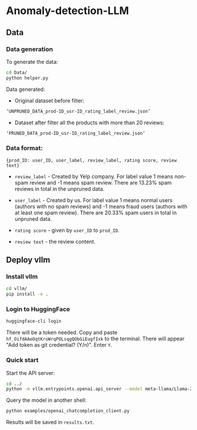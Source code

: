 # Anomaly-detection-LLM

## Data

### Data generation
To generate the data:
```bash
cd Data/
python helper.py
```

Data generated:
- Original dataset before filter:
```bash
‘UNPRUNED_DATA_prod-ID_usr-ID_rating_label_review.json’
```
- Dataset after filter all the products with more than 20 reviews:
```bash
‘PRUNED_DATA_prod-ID_usr-ID_rating_label_review.json’
```

### Data format:
`{prod_ID: user_ID, user_label, review_label, rating score, review text}`

- `review_label` - Created by Yelp company. For label value 1 means non-spam review and -1 means spam review. There are 13.23% spam reviews in total in the unpruned data.
- `user_label` - Created by us. For label value 1 means normal users (authors with no spam reviews) and -1 means fraud users (authors with at least one spam review). There are 20.33% spam users in total in unpruned data.

- `rating score` - given by `user_ID` to `prod_ID`.

- `review text` - the review content.

## Deploy vllm

### Install vllm
```bash
cd vllm/
pip install -e .
```

### Login to HuggingFace
```bash
huggingface-cli login
```
There will be a token needed. Copy and paste `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` to the terminal.
There will appear "Add token as git credential? (Y/n)". Enter `Y`.

### Quick start
Start the API server:
```bash
cd ../
python -m vllm.entrypoints.openai.api_server --model meta-llama/Llama-2-7b-chat-hf
```

Query the model in another shell:
```bash
python examples/openai_chatcompletion_client.py 
```
Results will be saved in `results.txt`.